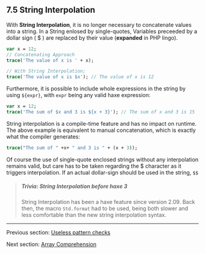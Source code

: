 ## 7.5 String Interpolation

With **String Interpolation**, it is no longer necessary to concatenate values into a string. In a String enlosed by single-quotes, Variables preceeded by a dollar sign ( $ ) are replaced by their value (**expanded** in PHP lingo).  

```haxe
var x = 12;
// Concatenating Approach
trace('The value of x is ' + x);

// With String Interpolation;
trace('The value of x is $x'); // The value of x is 12


```

Furthermore, it is possible to include whole expressions in the string by using `${expr}`, with `expr` being any valid haxe expression:

```haxe
var x = 12;
trace('The sum of $x and 3 is ${x + 3}'); // The sum of x and 3 is 15
``` 
String interpolation is a compile-time feature and has no impact on runtime. The above example is equivalent to manual concatenation, which is exactly what the compiler generates:

```haxe
trace("The sum of " +x+ " and 3 is " + (x + 3));
```
Of course the use of single-quote enclosed strings without any interpolation remains valid, but care has to be taken regarding the $ character as it triggers interpolation. If an actual dollar-sign should be used in the string, `$$` 

> ##### Trivia: String Interpolation before haxe 3
>
> String Interpolation has been a haxe feature since version 2.09. Back then, the macro `Std.format` had to be used, being both slower and less comfortable than the new string interpolation syntax.

---

Previous section: [Useless pattern checks](7.4.11-Useless_pattern_checks.md)

Next section: [Array Comprehension](7.6-Array_Comprehension.md)